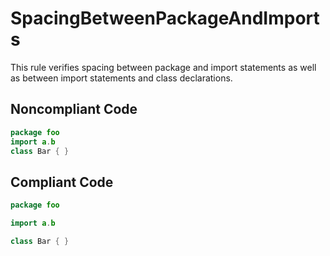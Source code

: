 # SpacingBetweenPackageAndImports

This rule verifies spacing between package and import statements as well as between import statements and class
declarations.

## Noncompliant Code

```kotlin
package foo
import a.b
class Bar { }
```
## Compliant Code

```kotlin
package foo

import a.b

class Bar { }
```
